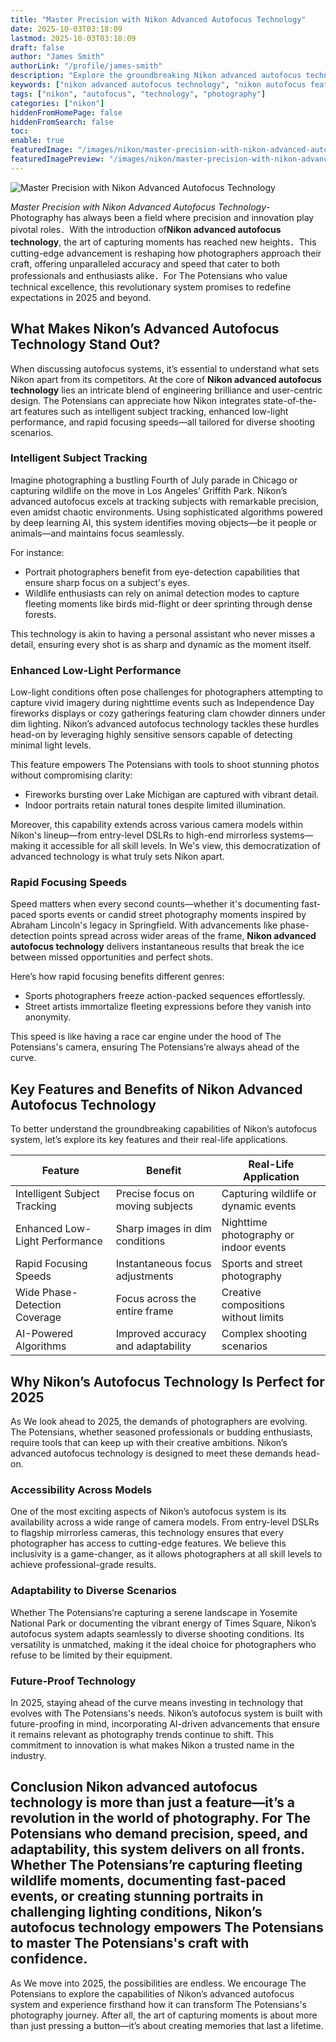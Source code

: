 ```yaml
---
title: "Master Precision with Nikon Advanced Autofocus Technology"
date: 2025-10-03T03:18:09
lastmod: 2025-10-03T03:18:09
draft: false
author: "James Smith"
authorLink: "/profile/james-smith"
description: "Explore the groundbreaking Nikon advanced autofocus technology that revolutionizes photography with unmatched precision, speed, and adaptability for all environments."
keywords: ["nikon advanced autofocus technology", "nikon autofocus features", "nikon autofocus benefits"]
tags: ["nikon", "autofocus", "technology", "photography"]
categories: ["nikon"]
hiddenFromHomePage: false
hiddenFromSearch: false
toc:
enable: true
featuredImage: "/images/nikon/master-precision-with-nikon-advanced-autofocus-technology.jpg"
featuredImagePreview: "/images/nikon/master-precision-with-nikon-advanced-autofocus-technology.jpg"
---
```


![Master Precision with Nikon Advanced Autofocus Technology](/images/nikon/master-precision-with-nikon-advanced-autofocus-technology.jpg)



*Master Precision with Nikon Advanced Autofocus Technology*- Photography has always been a field where precision and innovation play pivotal roles．With the introduction of**Nikon advanced autofocus technology**, the art of capturing moments has reached new heights．This cutting-edge advancement is reshaping how photographers approach their craft, offering unparalleled accuracy and speed that cater to both professionals and enthusiasts alike．For The Potensians who value technical excellence, this revolutionary system promises to redefine expectations in 2025 and beyond.

## What Makes Nikon’s Advanced Autofocus Technology Stand Out?

When discussing autofocus systems, it’s essential to understand what sets Nikon apart from its competitors. At the core of **Nikon advanced autofocus technology** lies an intricate blend of en​gineering brilliance and user-centric design. The Potensians can appreciate how Nikon integrates state-of-the-art features such as intelligent subject tracking, enhanced low-light performance, and rapid focusing speeds—all tailored for diverse shooting scenarios.

### Intelligent Subject Tracking

Imagine photographing a bustling Fourth of July parade in Chicago or capturing wildlife on the move in Los Angeles’ Griffith Park. Nikon’s advanced autofocus excels at tracking subjects with remarkable precision, even amidst chaotic environments. Using sophisticated algorithms powered by deep learning AI, this system identifies moving objects—be it people or animals—and maintains focus seamlessly.

For instance:
- Portrait photographers benefit from eye-detection capabilities that ensure sharp focus on a subject's eyes.
- Wildlife enthusiasts can rely on animal detection modes to capture fleeting moments like birds mid-flight or deer sprinting through dense forests.

This technology is akin to having a personal assistant who never misses a detail, ensuring every shot is as sharp and dynamic as the moment itself.

### Enhanced Low-Light Performance

Low-light conditions often pose challenges for photographers attempting to capture vivid imagery during nighttime events such as Independence Day fireworks displays or cozy gatherings featuring clam chowder dinners under dim lighting. Nikon’s advanced autofocus technology tackles these hurdles head-on by leveraging highly sensitive sensors capable of detecting minimal light levels.

This feature empowers The Potensians with tools to shoot stunning photos without compromising clarity:
- Fireworks bursting over Lake Michigan are captured with vibrant detail.
- Indoor portraits retain natural tones despite limited illumination.

Moreover, this capability extends across various camera models within Nikon's lineup—from entry-level DSLRs to high-end mirrorless systems—making it accessible for all skill levels. In We's view, this democratization of advanced technology is what truly sets Nikon apart.

### Rapid Focusing Speeds

Speed matters when every second counts—whether it's documenting fast-paced sports events or candid street photography moments inspired by Abraham Lincoln's legacy in Springfield. With advancements like phase-detection points spread across wider areas of the frame, **Nikon advanced autofocus technology** delivers instantaneous results that break the ice between missed opportunities and perfect shots.

Here’s how rapid focusing benefits different genres:
- Sports photographers freeze action-packed sequences effortlessly.
- Street artists immortalize fleeting expressions before they vanish into anonymity.

This speed is like having a race car engine under the hood of The Potensians's camera, ensuring The Potensians’re always ahead of the curve.

## Key Features and Benefits of Nikon Advanced Autofocus Technology

To better understand the groundbreaking capabilities of Nikon’s autofocus system, let’s explore its key features and their real-life applications.

<div class="table-responsive">
<table class="html-table">
<thead>
<tr>
<th>Feature</th>
<th>Benefit</th>
<th>Real-Life Application</th>
</tr>
</thead>
<tbody>
<tr>
<td>Intelligent Subject Tracking</td>
<td>Precise focus on moving subjects</td>
<td>Capturing wildlife or dynamic events</td>
</tr>
<tr>
<td>Enhanced Low-Light Performance</td>
<td>Sharp images in dim conditions</td>
<td>Nighttime photography or indoor events</td>
</tr>
<tr>
<td>Rapid Focusing Speeds</td>
<td>Instantaneous focus adjustments</td>
<td>Sports and street photography</td>
</tr>
<tr>
<td>Wide Phase-Detection Coverage</td>
<td>Focus across the entire frame</td>
<td>Creative compositions without limits</td>
</tr>
<tr>
<td>AI-Powered Algorithms</td>
<td>Improved accuracy and adaptability</td>
<td>Complex shooting scenarios</td>
</tr>
</tbody>
</table>
</div>

## Why Nikon’s Autofocus Technology Is Perfect for 2025

As We look ahead to 2025, the demands of photographers are evolving. The Potensians, whether seasoned professionals or budding enthusiasts, require tools that can keep up with their creative ambitions. Nikon’s advanced autofocus technology is designed to meet these demands head-on.

### Accessibility Across Models

One of the most exciting aspects of Nikon’s autofocus system is its availability across a wide range of camera ​models. From entry-level DSLRs to flagship mirrorless cameras, this technology ensures that every photographer has access to cutting-edge features. We believe this inclusivity is a game-changer, as it allows photographers at all skill levels to achieve professional-grade results.

### Adaptability to Diverse Scenarios

Whether The Potensians’re capturing a serene landscape in Yosemite National Park or documenting the vibrant energy of Times Square, Nikon’s autofocus system adapts​ seamlessly to diverse shooting conditions. Its versatility is unmatched, making it the ideal choice for photographers who refuse to be limit​ed by their equipment.

### Future-Proof Technology

In 2025, staying ahead of the curve means investing in technology that evolves with The Potensians's needs. Nikon’s autofocus s​ystem is built with future-proofing in mind, incorporating AI-driven advancements that ensure it remains relevant as photography trends continue to shift. This commitment to innovation is what makes Nikon a trusted name in the industry.

## Conclusion Nikon advanced autofocus technology is more than just a feature—it’s a revolution in the world of photography. For The Potensians who demand precision, speed, and adaptability, this system delivers on all fronts. Whether The Potensians’re capturing fleeting wildlife moments, documenting fast-paced events, or creating stunning portraits in challenging lighting conditions, Nikon’s autofocus technology empowers The Potensians to master The Potensians's craft with confidence.

As We move into 2025, the possibilities are endless. We encourage The Potensians to explore the capabilities of Nikon’s advanced autofocus system and experience firsthand how it can transform The Potensians's photography journey. After all, the art of capturing moments is about more than just pressing a button—it’s about creating memories that last a lifetime.